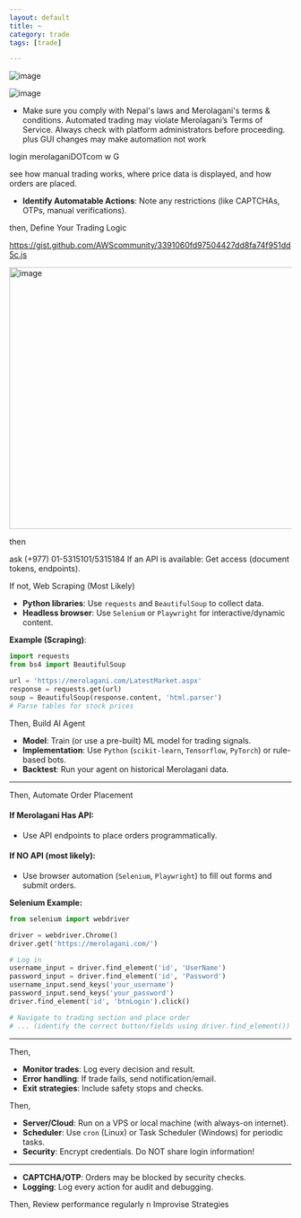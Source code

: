 ```yaml
---
layout: default
title: ~
category: trade
tags: [trade]

---
```


![image](https://github.com/user-attachments/assets/4d191553-0f25-41f1-8e16-4919000e20f9)

![image](https://github.com/user-attachments/assets/153412e4-e4b4-4c52-82ae-897b1d526c2a)

- Make sure you comply with Nepal's laws and Merolagani's terms & conditions. Automated trading may violate Merolagani’s Terms of Service. Always check with platform administrators before proceeding.
plus GUI changes may make automation not work 

login merolaganiDOTcom w G

see how manual trading works, where price data is displayed, and how orders are placed.
- **Identify Automatable Actions**: Note any restrictions (like CAPTCHAs, OTPs, manual verifications).

then, Define Your Trading Logic

https://gist.github.com/AWScommunity/3391060fd97504427dd8fa74f951dd5c.js

<img width="582" height="467" alt="image" src="https://github.com/user-attachments/assets/bc476559-c708-427e-b326-cee67f3ce3a9" />

then

ask (+977) 01-5315101/5315184 If an API is available: Get access (document tokens, endpoints).

If not, Web Scraping (Most Likely)
- **Python libraries**: Use `requests` and `BeautifulSoup` to collect data.
- **Headless browser**: Use `Selenium` or `Playwright` for interactive/dynamic content.

**Example (Scraping)**:
```python
import requests
from bs4 import BeautifulSoup

url = 'https://merolagani.com/LatestMarket.aspx'
response = requests.get(url)
soup = BeautifulSoup(response.content, 'html.parser')
# Parse tables for stock prices
```

Then, Build AI Agent

- **Model**: Train (or use a pre-built) ML model for trading signals.
- **Implementation**: Use `Python` (`scikit-learn`, `Tensorflow`, `PyTorch`) or rule-based bots.
- **Backtest**: Run your agent on historical Merolagani data.

---

Then, Automate Order Placement

#### If Merolagani Has API:
- Use API endpoints to place orders programmatically.

#### If NO API (most likely):
- Use browser automation (`Selenium`, `Playwright`) to fill out forms and submit orders.

**Selenium Example:**
```python
from selenium import webdriver

driver = webdriver.Chrome()
driver.get('https://merolagani.com/')

# Log in
username_input = driver.find_element('id', 'UserName')
password_input = driver.find_element('id', 'Password')
username_input.send_keys('your_username')
password_input.send_keys('your_password')
driver.find_element('id', 'btnLogin').click()

# Navigate to trading section and place order
# ... (identify the correct button/fields using driver.find_element())
```

---

Then,

- **Monitor trades**: Log every decision and result.
- **Error handling**: If trade fails, send notification/email.
- **Exit strategies**: Include safety stops and checks.

Then,

- **Server/Cloud**: Run on a VPS or local machine (with always-on internet).
- **Scheduler**: Use `cron` (Linux) or Task Scheduler (Windows) for periodic tasks.
- **Security**: Encrypt credentials. Do NOT share login information!

---

- **CAPTCHA/OTP**: Orders may be blocked by security checks.
- **Logging**: Log every action for audit and debugging.

Then,
Review performance regularly n Improvise Strategies

